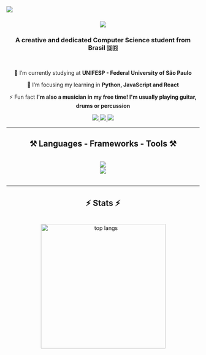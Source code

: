 <img align="left" src="https://komarev.com/ghpvc/?username=TalesMiguel&color=blue&style=flat-square" />

<h1 align="center">
    <img src="https://readme-typing-svg.herokuapp.com/?font=Righteous&size=35&center=true&vCenter=true&width=500&height=70&duration=4000&lines=Hi+There!+👋;+I'm+Tales+Miguel!;" />
</h1>

<h3 align="center">A creative and dedicated Computer Science student from Brasil 🇧🇷</h3>

<br/>

<div align="center">
 
 🔭 I’m currently studying at **UNIFESP - Federal University of São Paulo**
 
 🌱 I’m focusing my learning in **Python, JavaScript and React**
 
 ⚡ Fun fact **I'm also a musician in my free time! I'm usually playing guitar, drums or percussion**

 </div>
 
<div align="center"> 
  <a href="mailto:talesmz@hotmail.com">
    <img src="https://img.shields.io/badge/Email-333333?style=for-the-badge&logo=gmail&logoColor=red" />
  </a>
  <a href="https://www.linkedin.com/in/tales-miguel-5a08901bb/" target="_blank">
    <img src="https://img.shields.io/badge/LinkedIn-0077B5?style=for-the-badge&logo=linkedin&logoColor=white" target="_blank" />
  </a>
  <a href="https://linktr.ee/talesmiguel" target="_blank">
     <img src="https://img.shields.io/badge/-Linktree-43E55E?style=for-the-badge&logo=linktree&logoColor=white" target="_blank" />
  </a>
</div>

 <hr/>
 
<h2 align="center">⚒️ Languages - Frameworks - Tools ⚒️</h2>

<br/>

<div align="center">
    <img src="https://skillicons.dev/icons?i=python,javascript,c,react,nodejs,java,git&theme=dark" /><br>
    <img src="https://skillicons.dev/icons?i=mysql,redis,html,css,github,figma,aws,terraform&theme=dark" />
</div>

<br/>
<hr/>

<h2 align="center">⚡ Stats ⚡</h2>
<br/>
<div align=center>
  <img width=325 align="center" src="https://github-readme-stats.vercel.app/api/top-langs/?username=TalesMiguel&hide=HTML&langs_count=8&layout=compact&theme=react&border_radius=10&size_weight=0.5&count_weight=0.5&exclude_repo=github-readme-stats" alt="top langs" />
</div>

<br/><br/>
